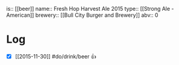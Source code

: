 is:: [[beer]]
name:: Fresh Hop Harvest Ale 2015
type:: [[Strong Ale - American]]
brewery:: [[Bull City Burger and Brewery]]
abv:: 0

# Log
- [x] [[2015-11-30]] #do/drink/beer 👍
